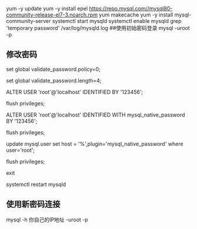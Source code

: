 yum -y update
yum -y install epel https://repo.mysql.com//mysql80-community-release-el7-3.noarch.rpm
yum makecache
yum -y install mysql-community-server
systemctl start mysqld
systemctl enable mysqld
grep 'temporary password' /var/log/mysqld.log
##使用初始密码登录
mysql -uroot -p
## 修改密码
set global validate_password.policy=0;

set global validate_password.length=4;

ALTER USER 'root'@'localhost' IDENTIFIED BY '123456';

flush privileges;

ALTER USER 'root'@'localhost' IDENTIFIED WITH mysql_native_password BY '123456';

flush privileges;

update mysql.user set host = '%',plugin='mysql_native_password' where user='root';

flush privileges;

exit

systemctl restart mysqld

## 使用新密码连接
mysql -h 你自己的IP地址 -uroot -p